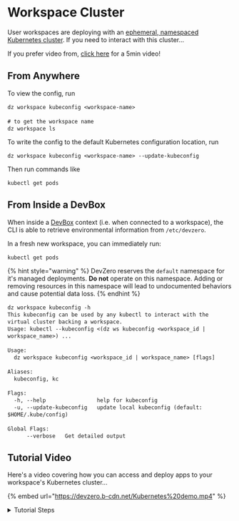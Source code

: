 # Workspace Cluster

User workspaces are deploying with an [ephemeral, namespaced Kubernetes cluster](../references/terminology.md#workspace-cluster). If you need to interact with this cluster...

If you prefer video from, [click here](kubernetes-cluster.md#tutorial-video) for a 5min video!

## From Anywhere

To view the config, run

```
dz workspace kubeconfig <workspace-name>

# to get the workspace name
dz workspace ls
```

To write the config to the default Kubernetes configuration location, run

```
dz workspace kubeconfig <workspace-name> --update-kubeconfig
```

Then run commands like

```
kubectl get pods
```

## From Inside a DevBox

When inside a [DevBox](../references/terminology.md#devbox) context (i.e. when connected to a workspace), the CLI is able to retrieve environmental information from `/etc/devzero`.

In a fresh new workspace, you can immediately run:

```
kubectl get pods
```

{% hint style="warning" %}
DevZero reserves the `default` namespace for it's managed deployments. **Do not** operate on this namespace. Adding or removing resources in this namespace will lead to undocumented behaviors and cause potential data loss.
{% endhint %}

```
dz workspace kubeconfig -h
This kubeconfig can be used by any kubectl to interact with the virtual cluster backing a workspace.
Usage: kubectl --kubeconfig <(dz ws kubeconfig <workspace_id | workspace_name>) ...

Usage:
  dz workspace kubeconfig <workspace_id | workspace_name> [flags]

Aliases:
  kubeconfig, kc

Flags:
  -h, --help                help for kubeconfig
  -u, --update-kubeconfig   update local kubeconfig (default: $HOME/.kube/config)

Global Flags:
      --verbose   Get detailed output
```

## Tutorial Video

Here's a video covering how you can access and deploy apps to your workspace's Kubernetes cluster...

{% embed url="https://devzero.b-cdn.net/Kubernetes%20demo.mp4" %}

<details>

<summary>Tutorial Steps</summary>

1. Create a recipe that you can use at [devzero.io/dashboard/recipes/new](https://www.devzero.io/dashboard/recipes/new) (give it any name and leave everything else blank and click `Create a recipe`).

<img src="../.gitbook/assets/new-recipe-blank.png" alt="Recipe with no repo" data-size="original">

2. Use the following recipe, then `Save and Build` and then `Publish` once the build completes successfully (it uses Google Cloud Platform's [`microservices-demo`](https://github.com/GoogleCloudPlatform/microservices-demo) repo).

{% code lineNumbers="true" %}
```yaml
version: "3"
build:
  steps:
    - type: apt-get
      packages: ["apt-transport-https", "build-essential", "ca-certificates", "curl", "git", "nano", "software-properties-common", "ssh", "sudo", "tar", "unzip", "vim", "wget", "zip"]
    - type: git-clone
      url: https://github.com/GoogleCloudPlatform/microservices-demo
    - type: command
      command: |
        curl -LO "https://dl.k8s.io/release/$(curl -L -s https://dl.k8s.io/release/stable.txt)/bin/linux/amd64/kubectl"
        sudo install -o root -g root -m 0755 kubectl /usr/local/bin/kubectl && rm kubectl
    - type: command
      command: |
        curl -Lo skaffold https://storage.googleapis.com/skaffold/releases/latest/skaffold-linux-amd64 && \
        sudo install skaffold /usr/local/bin/
    - type: apt-get
      packages: ["docker-ce", "docker-ce-cli", "containerd.io"]
      extra_repositories:
        - key_url: https://download.docker.com/linux/ubuntu/gpg
          repository: https://download.docker.com/linux/ubuntu
          components: []
          distribution: ""
    - type: command
      command: |
        usermod -aG docker devzero
        systemctl enable docker.service
        systemctl enable containerd.service
      user: root
```
{% endcode %}

3. Build a workspace from the recipe, and run the following in your terminal:

```
dz workspace connect <workspace-name>
```

4. Run the following steps inside the SSH session that's connected to your workspace:

```
kubectl get pods  # verification

cd /home/devzero/microservices-demo
skaffold run --default-repo ttl.sh  # this will take a bit of time since its building multiple docker images (~5mins)
kubectl port-forward --address 0.0.0.0 deployment/frontend 8088:8080
```

5. Verify that all the pods are running:

```
kubectl get pods
```

Visit, `<workspace-name>:8088` in your browser to see the running frontend!

</details>
